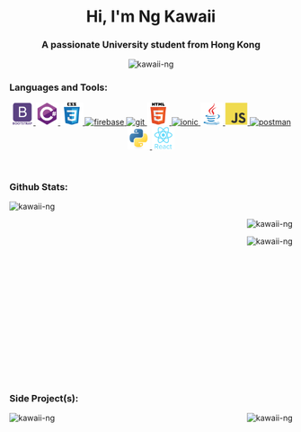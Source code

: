 <h1 align="center">Hi, I'm Ng Kawaii</h1>
<h3 align="center">A passionate University student from Hong Kong</h3>

<p align="center"> <img src="https://komarev.com/ghpvc/?username=kawaii-ng&label=Profile%20views&color=0e75b6&style=flat" alt="kawaii-ng" /> </p>

<h3 align="left">Languages and Tools:</h3>
<p align="center"> 
  <a href="https://getbootstrap.com" target="_blank"> 
    <img src="https://raw.githubusercontent.com/devicons/devicon/master/icons/bootstrap/bootstrap-plain-wordmark.svg" alt="bootstrap" width="40" height="40"/> 
  </a> 
  <a href="https://www.w3schools.com/cs/" target="_blank"> 
    <img src="https://raw.githubusercontent.com/devicons/devicon/master/icons/csharp/csharp-original.svg" alt="csharp" width="40" height="40"/> 
  </a> 
  <a href="https://www.w3schools.com/css/" target="_blank"> 
    <img src="https://raw.githubusercontent.com/devicons/devicon/master/icons/css3/css3-original-wordmark.svg" alt="css3" width="40" height="40"/> 
  </a> 
  <a href="https://firebase.google.com/" target="_blank"> 
    <img src="https://www.vectorlogo.zone/logos/firebase/firebase-icon.svg" alt="firebase" width="40" height="40"/> 
  </a> 
  <a href="https://git-scm.com/" target="_blank"> 
    <img src="https://www.vectorlogo.zone/logos/git-scm/git-scm-icon.svg" alt="git" width="40" height="40"/> 
  </a> 
  <a href="https://www.w3.org/html/" target="_blank"> 
    <img src="https://raw.githubusercontent.com/devicons/devicon/master/icons/html5/html5-original-wordmark.svg" alt="html5" width="40" height="40"/> 
  </a> 
  <a href="https://ionicframework.com" target="_blank"> 
    <img src="https://upload.wikimedia.org/wikipedia/commons/d/d1/Ionic_Logo.svg" alt="ionic" width="40" height="40"/> 
  </a> 
  <a href="https://www.java.com" target="_blank"> 
    <img src="https://raw.githubusercontent.com/devicons/devicon/master/icons/java/java-original.svg" alt="java" width="40" height="40"/> 
  </a> 
  <a href="https://developer.mozilla.org/en-US/docs/Web/JavaScript" target="_blank"> 
    <img src="https://raw.githubusercontent.com/devicons/devicon/master/icons/javascript/javascript-original.svg" alt="javascript" width="40" height="40"/> 
  </a> 
  <a href="https://postman.com" target="_blank"> 
    <img src="https://www.vectorlogo.zone/logos/getpostman/getpostman-icon.svg" alt="postman" width="40" height="40"/> 
  </a> 
  <a href="https://www.python.org" target="_blank"> 
    <img src="https://raw.githubusercontent.com/devicons/devicon/master/icons/python/python-original.svg" alt="python" width="40" height="40"/> 
  </a> 
  <a href="https://reactjs.org/" target="_blank"> 
    <img src="https://raw.githubusercontent.com/devicons/devicon/master/icons/react/react-original-wordmark.svg" alt="react" width="40" height="40"/> 
  </a> 
</p>
<br>
<h3>Github Stats: </h3>
<p><img align="left" src="https://github-readme-stats.vercel.app/api/top-langs/?username=kawaii-ng&hide=c%23&theme=react" alt="kawaii-ng" /></p>
<br>
<p><img align="right" src="https://github-readme-stats.vercel.app/api?username=kawaii-ng&show_icons=true&locale=en&theme=react&hide=stars,prs,issues,contribs" alt="kawaii-ng" /></p>
<br>
<p><img align="right" src="https://github-readme-streak-stats.herokuapp.com/?user=kawaii-ng&theme=react" alt="kawaii-ng" /></p>

<br>
<br>
<br>
<br>
<br>
<br>
<br>
<br>
<br>
<br>
<br>
<br>
<br>
<br>
<br>
<h3>Side Project(s): </h3>

<a href="https://github.com/kawaii-ng/Nice2MeetU.git">
  <p><img align="left" src="https://github-readme-stats.vercel.app/api/pin/?username=kawaii-ng&repo=Nice2MeetU&theme=react" alt="kawaii-ng" /></p>
</a>
<a href="https://github.com/kawaii-ng/draw-card-app.git">
  <p><img align="right" src="https://github-readme-stats.vercel.app/api/pin/?username=kawaii-ng&repo=draw-card-app&theme=react" alt="kawaii-ng" /></p>
</a>
